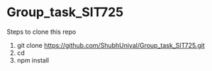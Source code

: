 # Group_task_SIT725
Steps to clone this repo 

1. git clone https://github.com/ShubhUniyal/Group_task_SIT725.git 
2. cd <project directory>
3. npm install
